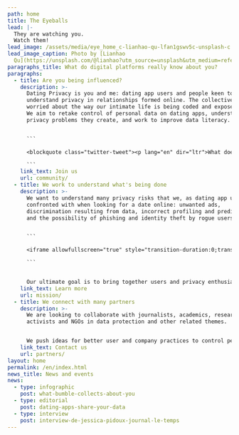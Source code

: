 ```yaml
---
path: home
title: The Eyeballs
lead: |-
  They are watching you.
  Watch them!
lead_image: /assets/media/eye_home_c-lianhao-qu-lfan1gswv5c-unsplash-c.jpeg
lead_image_caption: Photo by [Lianhao
  Qu](https://unsplash.com/@lianhao?utm_source=unsplash&utm_medium=referral&utm_content=creditCopyText)
paragraphs_title: What do digital platforms really know about you?
paragraphs:
  - title: Are you being influenced?
    description: >-
      Dating Privacy is you and me: dating app users and people keen to
      understand privacy in relationships formed online. The collective is
      worried about the way our intimate life is being coded and exposed online.
      We aim to retake control of personal data on dating apps, understand the
      privacy problems they create, and work to improve data literacy.


      ```

      <blockquote class="twitter-tweet"><p lang="en" dir="ltr">What does history teach us about combating disinformation?<br><br>Watch Yuval answer Niko Woischnik’s (moderator + founder of <a href="https://twitter.com/TOABerlin?ref_src=twsrc%5Etfw">@TOABerlin</a>) question in the video below. <a href="https://t.co/ap0UkNVeYU">pic.twitter.com/ap0UkNVeYU</a></p>&mdash; Yuval Noah Harari (@harari_yuval) <a href="https://twitter.com/harari_yuval/status/1409851636969787392?ref_src=twsrc%5Etfw">June 29, 2021</a></blockquote> <script async src="https://platform.twitter.com/widgets.js" charset="utf-8"></script>

      ```
    link_text: Join us
    url: community/
  - title: We work to understand what's being done
    description: >-
      We want to understand many privacy risks that we, as dating app users, are
      confronted with when looking for a date online: unwanted ads,
      discrimination resulting from data, incorrect profiling and predictions,
      and the possibility of phishing and identity theft by rogue users.


      ```

      <iframe allowfullscreen="true" style="transition-duration:0;transition-property:no;margin:0 auto;position:relative;display:block;background-color:#000000;" frameborder="0" scrolling="no" width="100%" height="100%" src="https://www.arte.tv/player/v6/index.php?json_url=https%3A%2F%2Fapi.arte.tv%2Fapi%2Fplayer%2Fv2%2Fconfig%2Ffr%2F085801-009-A&lang=fr&autoplay=true&mute=0&previewData=%7B%22title%22%3A%22Dopamine%22%2C%22subtitle%22%3A%22Bande-annonce%22%2C%22image%22%3A%22https%3A%2F%2Fapi-cdn.arte.tv%2Fapi%2Fmami%2Fv1%2Fprogram%2Ffr%2F085801-009-A%2F940x530%3Fts%3D1568726705%22%7D"></iframe>

      ```


      Our ultimate goal is to bring together users and privacy enthusiasts to push for a paradigm shift.
    link_text: Learn more
    url: mission/
  - title: We connect with many partners
    description: >-
      We are looking to collaborate with journalists, academics, researchers,
      activists and NGOs in data protection and other related themes.


      We push ideas for better user and company practices to control personal data and date safely online. We are particularly interested in raising awareness, as well as building methodological protocols and privacy tools for data protection and literacy.
    link_text: Contact us
    url: partners/
layout: home
permalink: /en/index.html
news_title: News and events
news:
  - type: infographic
    post: what-bumble-collects-about-you
  - type: editorial
    post: dating-apps-share-your-data
  - type: interview
    post: interview-de-jessica-pidoux-journal-le-temps
---
```

